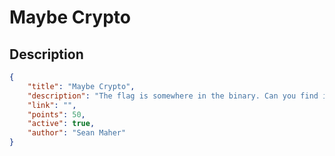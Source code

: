 # Maybe Crypto

## Description

```json
{
    "title": "Maybe Crypto",
    "description": "The flag is somewhere in the binary. Can you find it?",
    "link": "",
    "points": 50,
    "active": true,
    "author": "Sean Maher"
}
```
